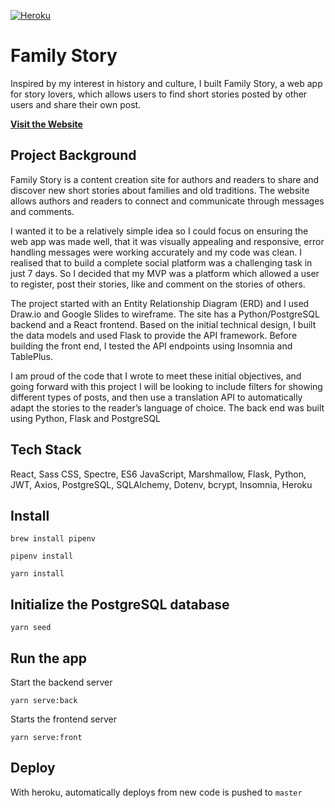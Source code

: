 [![Heroku](http://heroku-badge.herokuapp.com/?app=viet-gram)](https://family-story-ga.herokuapp.com/)


# Family Story

Inspired by my interest in history and culture, I built Family Story, a web app for story lovers, which allows users to find short stories posted by other users and share their own post.

**<a href="https://family-story-ga.herokuapp.com" target="_blank">Visit the Website</a>**

## Project Background

Family Story is a content creation site for authors and readers to share and discover new short stories about families and old traditions. The website allows authors and readers to connect and communicate through messages and comments.

I wanted it to be a relatively simple idea so I could focus on ensuring the web app was made well, that it was visually appealing and responsive, error handling messages were working accurately and my code was clean. I realised that to build a complete social platform was a challenging task in just 7 days. So I decided that my MVP was a platform which allowed a user to register, post their stories, like and comment on the stories of others.

The project started with an Entity Relationship Diagram (ERD) and I used Draw.io and Google Slides to wireframe. The site has a Python/PostgreSQL backend and a React frontend. Based on the initial technical design, I built the data models and used Flask to provide the API framework. Before building the front end, I tested the API endpoints using Insomnia and TablePlus.

I am proud of the code that I wrote to meet these initial objectives, and going forward with this project I will be looking to include filters for showing different types of posts, and then use a translation API to automatically adapt the stories to the reader’s language of choice. The back end was built using Python, Flask and PostgreSQL

## Tech Stack
React, Sass CSS, Spectre, ES6 JavaScript, Marshmallow, Flask, Python, JWT, Axios, PostgreSQL, SQLAlchemy, Dotenv, bcrypt, Insomnia, Heroku

## Install

`brew install pipenv`

`pipenv install`

`yarn install`

## Initialize the PostgreSQL database

`yarn seed`

## Run the app

Start the backend server

`yarn serve:back`

Starts the frontend server

`yarn serve:front`

## Deploy

With heroku, automatically deploys from new code is pushed to `master`
